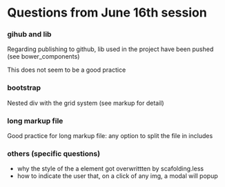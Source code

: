 
# Questions from June 16th session


### gihub and lib
Regarding publishing to github, lib used in the project have been pushed (see bower_components)

This does not seem to be a good practice

### bootstrap
Nested div with the grid system (see markup for detail)

### long markup file
Good practice for long markup file: any option to split the file in includes

### others (specific questions)
- why the style of the a element got overwrittten by scafolding.less
- how to indicate the user that, on a click of any img, a modal will popup